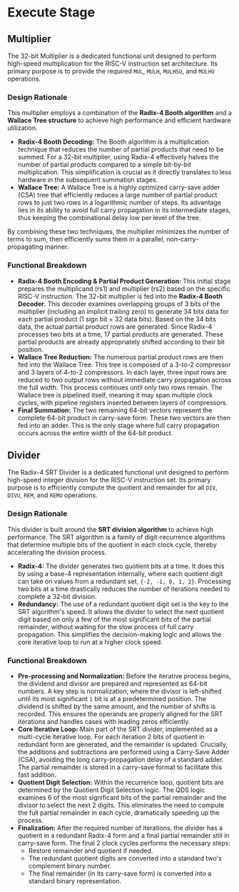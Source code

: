 # Execute Stage

## Multiplier

The 32-bit Multiplier is a dedicated functional unit designed to perform high-speed multiplication for the RISC-V instruction set architecture. Its primary purpose is to provide the required `MUL`, `MULH`, `MULHSU`, and `MULHU` operations.

### Design Rationale

This multiplier employs a combination of the **Radix-4 Booth algorithm** and a **Wallace Tree structure** to achieve high performance and efficient hardware utilization.

- **Radix-4 Booth Decoding:** The Booth algorithm is a multiplication technique that reduces the number of partial products that need to be summed. For a 32-bit multiplier, using Radix-4 effectively halves the number of partial products compared to a simple bit-by-bit multiplication. This simplification is crucial as it directly translates to less hardware in the subsequent summation stages.
- **Wallace Tree:** A Wallace Tree is a highly optimized carry-save adder (CSA) tree that efficiently reduces a large number of partial product rows to just two rows in a logarithmic number of steps. Its advantage lies in its ability to avoid full carry propagation in its intermediate stages, thus keeping the combinational delay low per level of the tree.

By combining these two techniques, the multiplier minimizes the number of terms to sum, then efficiently sums them in a parallel, non-carry-propagating manner.

### Functional Breakdown

- **Radix-4 Booth Encoding & Partial Product Generation:** This initial stage prepares the multiplicand (rs1) and multiplier (rs2) based on the specific RISC-V instruction. The 32-bit multiplier is fed into the **Radix-4 Booth Decoder**. This decoder examines overlapping groups of 3 bits of the multiplier (including an implicit trailing zero) to generate 34 bits data for each partial product (1 sign bit + 32 data bits).
Based on the 34 bits data, the actual partial product rows are generated. Since Radix-4 processes two bits at a time, 17 partial products are generated. These partial products are already appropriately shifted according to their bit position.
- **Wallace Tree Reduction:** The numerous partial product rows are then fed into the Wallace Tree. This tree is composed of a 3-to-2 compressor and 3 layers of 4-to-2 compressors. In each layer, three input rows are reduced to two output rows without immediate carry propagation across the full width. This process continues until only two rows remain. The Wallace tree is pipelined itself, meaning it may span multiple clock cycles, with pipeline registers inserted between layers of compressors.
- **Final Summation:** The two remaining 64-bit vectors represent the complete 64-bit product in carry-save form. These two vectors are then fed into an adder. This is the only stage where full carry propagation occurs across the entire width of the 64-bit product.

## Divider

The Radix-4 SRT Divider is a dedicated functional unit designed to perform high-speed integer division for the RISC-V instruction set. Its primary purpose is to efficiently compute the quotient and remainder for all `DIV`, `DIVU`, `REM`, and `REMU` operations.

### Design Rationale

This divider is built around the **SRT division algorithm** to achieve high performance. The SRT algorithm is a family of digit-recurrence algorithms that determine multiple bits of the quotient in each clock cycle, thereby accelerating the division process.

- **Radix-4:** The divider generates two quotient bits at a time. It does this by using a base-4 representation internally, where each quotient digit can take on values from a redundant set, `{-2, -1, 0, 1, 2}`. Processing two bits at a time drastically reduces the number of iterations needed to complete a 32-bit division.
- **Redundancy:** The use of a redundant quotient digit set is the key to the SRT algorithm's speed. It allows the divider to select the next quotient digit based on only a few of the most significant bits of the partial remainder, without waiting for the slow process of full carry propagation. This simplifies the decision-making logic and allows the core iterative loop to run at a higher clock speed.

### Functional Breakdown

- **Pre-processing and Normalization:** Before the iterative process begins, the dividend and divisor are prepared and represented as 64-bit numbers. A key step is normalization, where the divisor is left-shifted until its most significant `1` bit is at a predetermined position. The dividend is shifted by the same amount, and the number of shifts is recorded. This ensures the operands are properly aligned for the SRT iterations and handles cases with leading zeros efficiently.
- **Core Iterative Loop:** Main part of the SRT divider, implemented as a multi-cycle iterative loop. For each iteration 2 bits of quotient in redundant form are generated, and the remainder is updated. Crucially, the additions and subtractions are performed using a Carry-Save Adder (CSA), avoiding the long carry-propagation delay of a standard adder. The partial remainder is stored in a carry-save format to facilitate this fast addition.
- **Quotient Digit Selection:** Within the recurrence loop, quotient bits are determined by the Quotient Digit Selection logic. The QDS logic examines 6 of the most significant bits of the partial remainder and the divisor to select the next 2 digits. This eliminates the need to compute the full partial remainder in each cycle, dramatically speeding up the process.
- **Finalization:** After the required number of iterations, the divider has a quotient in a redundant Radix-4 form and a final partial remainder still in carry-save form. The final 2 clock cycles performs the necessary steps:
    - Restore remainder and quotient if needed.
    - The redundant quotient digits are converted into a standard two's complement binary number.
    - The final remainder (in its carry-save form) is converted into a standard binary representation.
